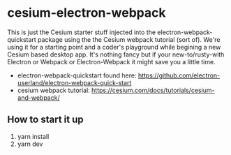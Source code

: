 # cesium-electron-webpack
This is just the Cesium starter stuff injected into the electron-webpack-quickstart package using the the Cesium webpack tutorial (sort of). We're using it for a starting point and a coder's playground while begining a new Cesium based desktop app. It's nothing fancy but if your new-to/rusty-with Electron or Webpack or Electron-Webpack it might save you a little time.




* electron-webpack-quickstart found here: https://github.com/electron-userland/electron-webpack-quick-start
* cesium webpack tutorial: https://cesium.com/docs/tutorials/cesium-and-webpack/



## How to start it up
  
1. yarn install
1. yarn dev


